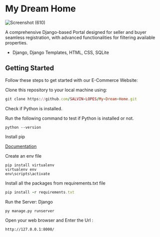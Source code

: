 # My Dream Home

![Screenshot (610)](https://github.com/SALVIN-LOPES/My-Dream-Home/assets/92968074/bde17ba5-5954-4377-a5eb-f8db72d1f6e9)

A comprehensive Django-based Portal designed for seller and buyer seamless registration, with advanced functionalities for filtering available properties.

- Django, Django Templates, HTML, CSS, SQLite

## Getting Started

Follow these steps to get started with our E-Commerce Website:

Clone this repository to your local machine using:

```ruby
git clone https://github.com/SALVIN-LOPES/My-Dream-Home.git
```

Check if Python is installed.

Run the following command to test if Python is installed or not.

```
python --version
```

Install pip

[Documentation](https://www.geeksforgeeks.org/how-to-install-pip-on-windows/?ref=gcse)

Create an env file

```
pip install virtualenv
virtualenv env
env\scripts\activate
```

Install all the packages from requirements.txt file

```ruby
pip install -r requirements.txt
```

Run the Server: Django

```
py manage.py runserver
```

Open your web browser and Enter the Url :

```
http://127.0.0.1:8000/
```
